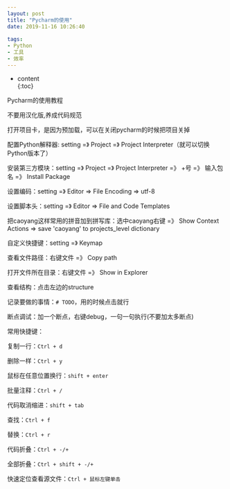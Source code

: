 ```yaml
---  
layout: post  
title: "Pycharm的使用"  
date: 2019-11-16 10:26:40  
  
tags:  
- Python  
- 工具
- 效率  
---  
```

* content  
{:toc}  

Pycharm的使用教程










不要用汉化版,养成代码规范

打开项目卡，是因为预加载，可以在关闭pycharm的时候把项目关掉

配置Python解释器: setting =》 Project =》 Project Interpreter（就可以切换Python版本了）

安装第三方模块：setting =》 Project =》 Project Interpreter =》 +号 =》 输入包名 =》 Install Package

设置编码：setting =》 Editor => File Encoding => utf-8

设置脚本头：setting =》 Editor => File and Code Templates

把caoyang这样常用的拼音加到拼写库：选中caoyang右键 =》 Show Context Actions => save 'caoyang' to projects_level dictionary

自定义快捷键：setting =》 Keymap

查看文件路径：右键文件 =》 Copy path

打开文件所在目录：右键文件 =》 Show in Explorer

查看结构：点击左边的structure

记录要做的事情：`# TODO`，用的时候点击就行

断点调试：加一个断点，右键debug，一句一句执行(不要加太多断点)





常用快捷键：

复制一行：`Ctrl + d`

删除一样：`Ctrl + y`

鼠标在任意位置换行：`shift + enter`

批量注释：`Ctrl + /`

代码取消缩进：`shift + tab`

查找：`Ctrl + f`

替换：`Ctrl + r`

代码折叠：`Ctrl + -/+`

全部折叠：`Ctrl + shift + -/+`

快速定位查看源文件：`Ctrl + 鼠标左键单击`







